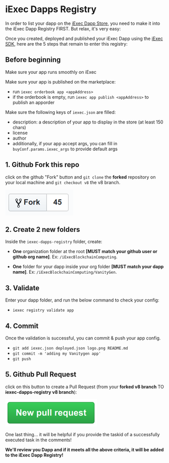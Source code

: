 # iExec Dapps Registry

In order to list your dapp on the [iExec Dapp Store](https://dapps.iex.ec/), you need to make it into the iExec Dapp Registry FIRST. But relax, it's very easy:

Once you created, deployed and published your iExec Dapp using the [iExec SDK](https://github.com/iExecBlockchainComputing/iexec-sdk), here are the 5 steps that remain to enter this registry:

## Before beginning

Make sure your app runs smoothly on iExec

Make sure your app is published on the marketplace:

- run `iexec orderbook app <appAddress>`
- if the orderbook is empty, run `iexec app publish <appAddress>` to publish an apporder

Make sure the following keys of `iexec.json` are filled:

- description: a description of your app to display in the store (at least 150 chars)
- license
- author
- additionally, if your app accept args, you can fill in `buyConf.params.iexec_args` to provide default args

## 1. Github Fork this repo

click on the github "Fork" button and `git clone` the **forked** repository on your local machine and `git checkout v8` the v8 branch.

[![github fork](./github-fork.png)](https://github.com/iExecBlockchainComputing/iexec-dapps-registry)

## 2. Create 2 new folders

Inside the `iexec-dapps-registry` folder, create:

- **One** organization folder at the root **[MUST match your github user or github org name]**. Ex: `/iExecBlockchainComputing`.

- **One** folder for your dapp inside your org folder **[MUST match your dapp name]**. Ex: `/iExecBlockchainComputing/VanityGen`.

## 3. Validate

Enter your dapp folder, and run the below command to check your config:

- `iexec registry validate app`

## 4. Commit

Once the validation is successful, you can commit & push your app config.

- `git add iexec.json deployed.json logo.png README.md`
- `git commit -m 'adding my Vanitygen app'`
- `git push`

## 5. Github Pull Request

click on this button to create a Pull Request (from your **forked v8 branch** TO **iexec-dapps-registry v8 branch**):

[![github pull request](./github-pr.png)](https://github.com/iExecBlockchainComputing/iexec-dapps-registry/compare)

One last thing... it will be helpful if you provide the taskid of a successfully executed task in the comments!

**We'll review you Dapp and if it meets all the above criteria, it will be added to the iExec Dapp Registry!**
